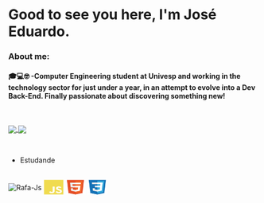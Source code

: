 # Good to see you here, I'm José Eduardo.

### About me:

#### 🎓💻🤓 -Computer Engineering student at Univesp and working in the technology sector for just under a year, in an attempt to evolve into a Dev Back-End. Finally passionate about discovering something new!

&nbsp;
&nbsp;

<a href="https://github.com/JoseEduardoPagnossim">
  <img height=150 align="center" src="https://github-readme-stats.vercel.app/api?username=JoseEduardoPagnossim&theme=transparent&border_radius=2" />
</a>
<a href="https://github.com/JoseEduardoPagnossim">
  <img height=150 align="center" src="https://github-readme-stats.vercel.app/api/top-langs?username=JoseEduardoPagnossim&layout=compact&langs_count=8&card_width=320&theme=transparent&border_radius=2">
</a>
    
&nbsp;
&nbsp;
    
* Estudande
<div style="display: inline_block"><br>
  <img align="center" alt="Rafa-Js" height="30" width="40" src="https://cdn.jsdelivr.net/gh/devicons/devicon@latest/icons/java/java-plain.svg" />
  <img align="center" alt="Rafa-Js" height="30" width="40" src="https://raw.githubusercontent.com/devicons/devicon/master/icons/javascript/javascript-plain.svg">
  <img align="center" alt="Rafa-HTML" height="30" width="40" src="https://raw.githubusercontent.com/devicons/devicon/master/icons/html5/html5-original.svg">
  <img align="center" alt="Rafa-CSS" height="30" width="40" src="https://raw.githubusercontent.com/devicons/devicon/master/icons/css3/css3-original.svg">
</div>


